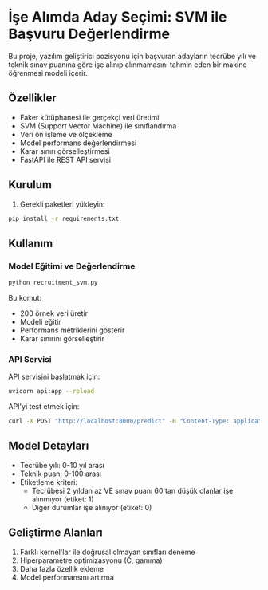# İşe Alımda Aday Seçimi: SVM ile Başvuru Değerlendirme

Bu proje, yazılım geliştirici pozisyonu için başvuran adayların tecrübe yılı ve teknik sınav puanına göre işe alınıp alınmamasını tahmin eden bir makine öğrenmesi modeli içerir.

## Özellikler

- Faker kütüphanesi ile gerçekçi veri üretimi
- SVM (Support Vector Machine) ile sınıflandırma
- Veri ön işleme ve ölçekleme
- Model performans değerlendirmesi
- Karar sınırı görselleştirmesi
- FastAPI ile REST API servisi

## Kurulum

1. Gerekli paketleri yükleyin:
```bash
pip install -r requirements.txt
```

## Kullanım

### Model Eğitimi ve Değerlendirme

```bash
python recruitment_svm.py
```

Bu komut:
- 200 örnek veri üretir
- Modeli eğitir
- Performans metriklerini gösterir
- Karar sınırını görselleştirir

### API Servisi

API servisini başlatmak için:

```bash
uvicorn api:app --reload
```

API'yi test etmek için:
```bash
curl -X POST "http://localhost:8000/predict" -H "Content-Type: application/json" -d '{"tecrube_yili": 3, "teknik_puan": 75}'
```

## Model Detayları

- Tecrübe yılı: 0-10 yıl arası
- Teknik puan: 0-100 arası
- Etiketleme kriteri:
  - Tecrübesi 2 yıldan az VE sınav puanı 60'tan düşük olanlar işe alınmıyor (etiket: 1)
  - Diğer durumlar işe alınıyor (etiket: 0)

## Geliştirme Alanları

1. Farklı kernel'lar ile doğrusal olmayan sınıfları deneme
2. Hiperparametre optimizasyonu (C, gamma)
3. Daha fazla özellik ekleme
4. Model performansını artırma 